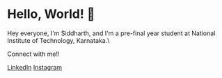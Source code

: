 # Hello, World! 👋

Hey everyone, I'm Siddharth, and I'm a pre-final year student at National Institute of Technology, Karnataka.\

Connect with me!!

<a href="linkedin.com/in/siddharthct" target="_blank">LinkedIn</a>
<a href="https://www.instagram.com/siddharth.tanksali/" target="_blank">Instagram</a>
